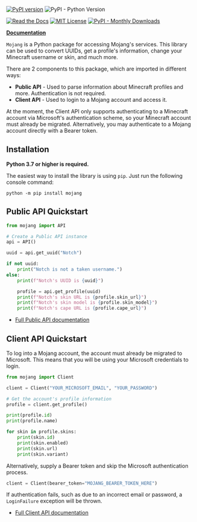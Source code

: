 [![PyPI version](https://badge.fury.io/py/mojang.svg)](https://badge.fury.io/py/mojang)
![PyPI - Python Version](https://img.shields.io/pypi/pyversions/mojang?style=flat-square)

[![Read the Docs](https://img.shields.io/readthedocs/mojang?style=flat-square)](https://mojang.readthedocs.io/en/latest/)
[![MIT License](https://img.shields.io/badge/License-MIT-yellow.svg)](https://github.com/summer/mojang/blob/master/LICENSE/)
[![PyPI - Monthly Downloads](https://img.shields.io/pypi/dm/mojang?style=flat-square)](https://pypistats.org/packages/mojang)

[**Documentation**](https://mojang.readthedocs.io/en/latest/)

```Mojang``` is a Python package for accessing Mojang's services. This library can be used to convert UUIDs, get a profile's information, change your Minecraft username or skin, and much more. 

There are 2 components to this package, which are imported in different ways:

- **Public API** - Used to parse information about Minecraft profiles and more. Authentication is not required.
- **Client API** - Used to login to a Mojang account and access it.

At the moment, the Client API only supports authenticating to a Minecraft account via Microsoft's authentication scheme, so your Minecraft account must already be migrated. Alternatively, you may authenticate to a Mojang account directly with a Bearer token.


## Installation
**Python 3.7 or higher is required.**

The easiest way to install the library is using `pip`. Just run the following console command:

```
python -m pip install mojang
```


## **Public API Quickstart**

```py
from mojang import API

# Create a Public API instance
api = API()

uuid = api.get_uuid("Notch")

if not uuid:
    print("Notch is not a taken username.")
else:
    print(f"Notch's UUID is {uuid}")

    profile = api.get_profile(uuid)
    print(f"Notch's skin URL is {profile.skin_url}")
    print(f"Notch's skin model is {profile.skin_model}")
    print(f"Notch's cape URL is {profile.cape_url}")
```

- [Full Public API documentation](/en/latest/api/)


## **Client API Quickstart**
To log into a Mojang account, the account must already be migrated to Microsoft. 
This means that you will be using your Microsoft credentials to login.

```py
from mojang import Client

client = Client("YOUR_MICROSOFT_EMAIL", "YOUR_PASSWORD")

# Get the account's profile information
profile = client.get_profile()

print(profile.id)
print(profile.name)

for skin in profile.skins:
    print(skin.id)
    print(skin.enabled)
    print(skin.url)
    print(skin.variant)
```

Alternatively, supply a Bearer token and skip the Microsoft authentication process.
```py
client = Client(bearer_token="MOJANG_BEARER_TOKEN_HERE")
```
If authentication fails, such as due to an incorrect email or password, a `LoginFailure` exception will be thrown.

- [Full Client API documentation](/en/latest/client/)

